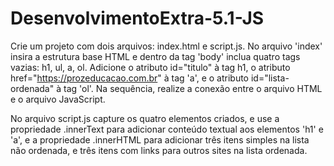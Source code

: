 # DesenvolvimentoExtra-5.1-JS

Crie um projeto com dois arquivos: index.html e script.js. No arquivo 'index' insira a estrutura base HTML e dentro da tag 'body' inclua quatro tags vazias: h1, ul, a, ol. Adicione o atributo id="titulo" à tag h1, o atributo href="https://prozeducacao.com.br" à tag 'a', e o atributo id="lista-ordenada" à tag 'ol'. Na sequência, realize a conexão entre o arquivo HTML e o arquivo JavaScript.

No arquivo script.js capture os quatro elementos criados, e use a propriedade .innerText para adicionar conteúdo textual aos elementos 'h1' e 'a', e a propriedade .innerHTML para adicionar três itens simples na lista não ordenada, e três itens com links para outros sites na lista ordenada.  
